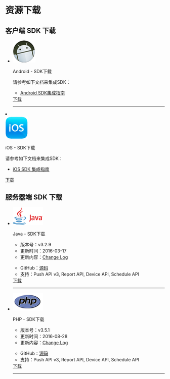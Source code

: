 # 资源下载
## 客户端 SDK 下载

<div class="download">
    <ul>
        <li>
            <div class="download-left">
                <div class="download-image">
                    <img src="../image/resource_android.png">
                </div>
            </div>
            <div class="download-right">
                <div class="download-title">
                    <p>Android - SDK下载</p>
                </div>
                <div class="download-info">
                    <p>请参考如下文档来集成SDK：</p>
                    <ul class="download-info-ul">
                        <li><a href="../client/Android_SMS_SDK">Android SDK集成指南</a></li>
                        <div style=" clear:both; visibility:hidden;"/>
                    </ul>
                    </div>
                    <div class="download-icon">
                        <a href="https://www.jiguang.cn/downloads/sdk/sms_android/">下载</a>
                    </div>
                </div>
                <div class="hr">
                    <hr />
                </div>
            </div>
        </li>
        <li>
            <div class="download-left">
                <div class="download-image">
                    <img src="../image/resource_ios.png">
                </div>
            </div>
            <div class="download-right">
                <div class="download-title">
                    <p>iOS - SDK下载</p>
                </div>
                <div class="download-info">
                    <p>请参考如下文档来集成SDK：</p>
                    <ul class="download-info-ul">
                        <li><a href="../client/iOS_SMS_SDK">iOS SDK 集成指南</a></li>
                        <div style=" clear:both; visibility:hidden;"/>
                    </ul>
                    </div>
                    <div class="download-icon">
                        <a href="https://www.jiguang.cn/downloads/sdk/sms_ios/">下载</a>
                    </div>
                </div>
            </div>
        </li>
    </ul>
</div>

## 服务器端 SDK 下载

<div class="download">
    <ul>
        <li>
            <div class="download-left">
                <div class="download-image">
                    <img src="../image/resource_sdk_java.png">
                </div>
            </div>
            <div class="download-right">
                <div class="download-title">
                    <p>Java - SDK下载</p>
                </div>
                <div class="download-info">
                    <ul class="download-info-ul">
                        <li>版本号：v3.2.9</li>
                        <li>更新时间：2016-03-17</li>
                        <li>更新内容：<a href="https://github.com/jpush/jpush-api-java-client/releases">Change Log</a></li>
                        <div style=" clear:both; visibility:hidden;"/>
                    </ul>
                    <ul class="download-info-ul">
                        <li>GitHub：<a href="https://github.com/jpush/jpush-api-java-client">源码</a></li>
                        <li>支持：Push API v3, Report API, Device API, Schedule API</li>
                        <div style=" clear:both; visibility:hidden;"/>
                    </ul>
                </div>
                <div class="download-icon">
                    <a href="https://www.jiguang.cn/downloads/resource/1459130284033">下载</a>
                </div>
            </div>
            <div class="hr">
                <hr />
            </div>
        </li>
        <li>
            <div class="download-left">
                <div class="download-image">
                    <img src="../image/resource_sdk_php.png">
                </div>
            </div>
            <div class="download-right">
                <div class="download-title">
                    <p>PHP - SDK下载</p>
                </div>
                <div class="download-info">
                    <ul class="download-info-ul">
                        <li>版本号：v3.5.1</li>
                        <li>更新时间：2016-08-28</li>
                        <li>更新内容：<a href="https://github.com/jpush/jpush-api-php-client/releases">Change Log</a></li>
                        <div style=" clear:both; visibility:hidden;"/>
                    </ul>
                    <ul class="download-info-ul">
                        <li>GitHub：<a href="https://github.com/jpush/jpush-api-php-client">源码</a></li>
                        <li>支持：Push API v3, Report API, Device API, Schedule API</li>
                        <div style=" clear:both; visibility:hidden;"/>
                    </ul>
                </div>
                <div class="download-icon">
                    <a href="https://sdkfiledl.jiguang.cn/jpush-api-php-client-3.5.1.zip">下载</a>
                </div>
            </div>
            <div class="hr">
                <hr />
            </div>
        </li>
        <div style=" clear:both; visibility:hidden;"/>
    </ul>
</div>
    